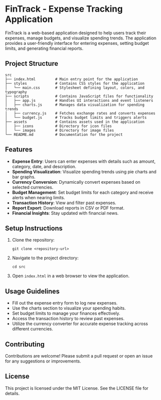 # FinTrack - Expense Tracking Application

FinTrack is a web-based application designed to help users track their expenses, manage budgets, and visualize spending trends. The application provides a user-friendly interface for entering expenses, setting budget limits, and generating financial reports.

## Project Structure

```
src
├── index.html         # Main entry point for the application
├── styles             # Contains CSS styles for the application
│   └── main.css       # Stylesheet defining layout, colors, and typography
├── scripts            # Contains JavaScript files for functionality
│   ├── app.js         # Handles UI interactions and event listeners
│   ├── charts.js      # Manages data visualization for spending trends
│   ├── currency.js    # Fetches exchange rates and converts expenses
│   └── budget.js      # Tracks budget limits and triggers alerts
├── assets             # Contains assets used in the application
│   ├── icons          # Directory for icon files
│   └── images         # Directory for image files
└── README.md          # Documentation for the project
```

## Features

- **Expense Entry**: Users can enter expenses with details such as amount, category, date, and description.
- **Spending Visualization**: Visualize spending trends using pie charts and bar graphs.
- **Currency Conversion**: Dynamically convert expenses based on selected currencies.
- **Budget Management**: Set budget limits for each category and receive alerts when nearing limits.
- **Transaction History**: View and filter past expenses.
- **Report Export**: Download reports in CSV or PDF format.
- **Financial Insights**: Stay updated with financial news.

## Setup Instructions

1. Clone the repository:
   ```
   git clone <repository-url>
   ```
2. Navigate to the project directory:
   ```
   cd src
   ```
3. Open `index.html` in a web browser to view the application.

## Usage Guidelines

- Fill out the expense entry form to log new expenses.
- Use the charts section to visualize your spending habits.
- Set budget limits to manage your finances effectively.
- Access the transaction history to review past expenses.
- Utilize the currency converter for accurate expense tracking across different currencies.

## Contributing

Contributions are welcome! Please submit a pull request or open an issue for any suggestions or improvements.

## License

This project is licensed under the MIT License. See the LICENSE file for details.